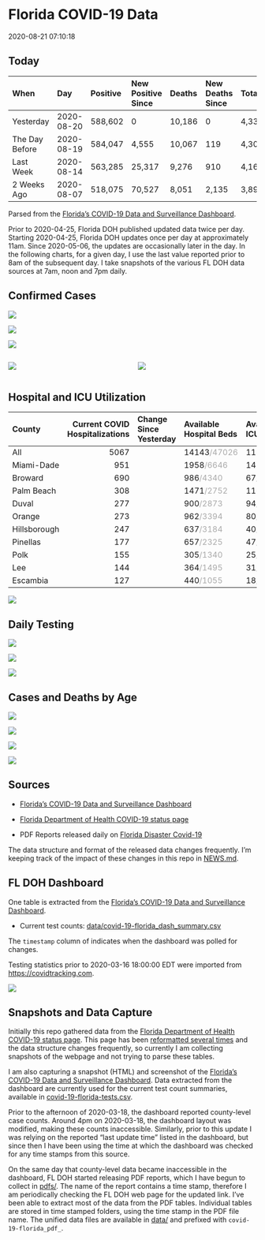 Florida COVID-19 Data
================
2020-08-21 07:10:18

## Today

| When           | Day        | Positive | New Positive Since | Deaths | New Deaths Since | Total     |
| :------------- | :--------- | :------- | :----------------- | :----- | :--------------- | :-------- |
| Yesterday      | 2020-08-20 | 588,602  | 0                  | 10,186 | 0                | 4,335,752 |
| The Day Before | 2020-08-19 | 584,047  | 4,555              | 10,067 | 119              | 4,306,239 |
| Last Week      | 2020-08-14 | 563,285  | 25,317             | 9,276  | 910              | 4,160,565 |
| 2 Weeks Ago    | 2020-08-07 | 518,075  | 70,527             | 8,051  | 2,135            | 3,896,939 |

Parsed from the [Florida’s COVID-19 Data and Surveillance
Dashboard](https://fdoh.maps.arcgis.com/apps/opsdashboard/index.html#/8d0de33f260d444c852a615dc7837c86).

Prior to 2020-04-25, Florida DOH published updated data twice per day.
Starting 2020-04-25, Florida DOH updates once per day at approximately
11am. Since 2020-05-06, the updates are occasionally later in the day.
In the following charts, for a given day, I use the last value reported
prior to 8am of the subsequent day. I take snapshots of the various FL
DOH data sources at 7am, noon and 7pm daily.

## Confirmed Cases

![](plots/covid-19-florida-daily-test-changes.png)

![](plots/covid-19-florida-deaths-by-day.png)

![](plots/covid-19-florida-county-top-6.png)

<div class="columns">

<div class="column is-full-mobile">

![](plots/covid-19-florida-testing.png)

</div>

<div class="column is-full-mobile">

![](plots/covid-19-florida-total-positive.png)

</div>

</div>

## Hospital and ICU Utilization

| County       | Current COVID Hospitalizations | Change Since Yesterday | Available Hospital Beds                      | Available ICU Beds                         |
| :----------- | -----------------------------: | :--------------------- | :------------------------------------------- | :----------------------------------------- |
| All          |                           5067 |                        | 14143<span style="color: #aaa">/47026</span> | 1130<span style="color: #aaa">/4978</span> |
| Miami-Dade   |                            951 |                        | 1958<span style="color: #aaa">/6646</span>   | 143<span style="color: #aaa">/836</span>   |
| Broward      |                            690 |                        | 986<span style="color: #aaa">/4340</span>    | 67<span style="color: #aaa">/448</span>    |
| Palm Beach   |                            308 |                        | 1471<span style="color: #aaa">/2752</span>   | 116<span style="color: #aaa">/293</span>   |
| Duval        |                            277 |                        | 900<span style="color: #aaa">/2873</span>    | 94<span style="color: #aaa">/347</span>    |
| Orange       |                            273 |                        | 962<span style="color: #aaa">/3394</span>    | 80<span style="color: #aaa">/292</span>    |
| Hillsborough |                            247 |                        | 637<span style="color: #aaa">/3184</span>    | 40<span style="color: #aaa">/325</span>    |
| Pinellas     |                            177 |                        | 657<span style="color: #aaa">/2325</span>    | 47<span style="color: #aaa">/260</span>    |
| Polk         |                            155 |                        | 305<span style="color: #aaa">/1340</span>    | 25<span style="color: #aaa">/128</span>    |
| Lee          |                            144 |                        | 364<span style="color: #aaa">/1495</span>    | 31<span style="color: #aaa">/110</span>    |
| Escambia     |                            127 |                        | 440<span style="color: #aaa">/1055</span>    | 18<span style="color: #aaa">/129</span>    |

![](plots/covid-19-florida-icu-usage.png)

## Daily Testing

![](plots/covid-19-florida-tests-per-case.png)

<!-- ![](plots/covid-19-florida-change-new-cases.png) -->

![](plots/covid-19-florida-tests-percent-positive.png)

![](plots/covid-19-florida-test-and-case-growth.png)

## Cases and Deaths by Age

![](plots/covid-19-florida-weekly-events-by-age.png)

![](plots/covid-19-florida-age.png)

![](plots/covid-19-florida-age-deaths.png)

![](plots/covid-19-florida-age-sex.png)

## Sources

  - [Florida’s COVID-19 Data and Surveillance
    Dashboard](https://fdoh.maps.arcgis.com/apps/opsdashboard/index.html#/8d0de33f260d444c852a615dc7837c86)

  - [Florida Department of Health COVID-19 status
    page](http://www.floridahealth.gov/diseases-and-conditions/COVID-19/)

  - PDF Reports released daily on [Florida Disaster
    Covid-19](http://www.floridahealth.gov/diseases-and-conditions/COVID-19/)

The data structure and format of the released data changes frequently.
I’m keeping track of the impact of these changes in this repo in
[NEWS.md](NEWS.md).

## FL DOH Dashboard

One table is extracted from the [Florida’s COVID-19 Data and
Surveillance
Dashboard](https://fdoh.maps.arcgis.com/apps/opsdashboard/index.html#/8d0de33f260d444c852a615dc7837c86).

  - Current test counts:
    [data/covid-19-florida\_dash\_summary.csv](data/covid-19-florida_dash_summary.csv)

The `timestamp` column of indicates when the dashboard was polled for
changes.

Testing statistics prior to 2020-03-16 18:00:00 EDT were imported from
<https://covidtracking.com>.

![](screenshots/fodh_maps_arcgis_com__apps__opsdashboard.png)

## Snapshots and Data Capture

Initially this repo gathered data from the [Florida Department of Health
COVID-19 status
page](http://www.floridahealth.gov/diseases-and-conditions/COVID-19/).
This page has been [reformatted several
times](screenshots/floridahealth_gov__diseases-and-conditions__COVID-19.png)
and the data structure changes frequently, so currently I am collecting
snapshots of the webpage and not trying to parse these tables.

I am also capturing a snapshot (HTML) and screenshot of the [Florida’s
COVID-19 Data and Surveillance
Dashboard](https://fdoh.maps.arcgis.com/apps/opsdashboard/index.html#/8d0de33f260d444c852a615dc7837c86).
Data extracted from the dashboard are currently used for the current
test count summaries, available in
[covid-19-florida-tests.csv](covid-19-florida-tests.csv).

Prior to the afternoon of 2020-03-18, the dashboard reported
county-level case counts. Around 4pm on 2020-03-18, the dashboard layout
was modified, making these counts inaccessible. Similarly, prior to this
update I was relying on the reported “last update time” listed in the
dashboard, but since then I have been using the time at which the
dashboard was checked for any time stamps from this source.

On the same day that county-level data became inaccessible in the
dashboard, FL DOH started releasing PDF reports, which I have begun to
collect in [pdfs/](pdfs/). The name of the report contains a time stamp,
therefore I am periodically checking the FL DOH web page for the updated
link. I’ve been able to extract most of the data from the PDF tables.
Individual tables are stored in time stamped folders, using the time
stamp in the PDF file name. The unified data files are available in
[data/](data/) and prefixed with `covid-19-florida_pdf_`.
